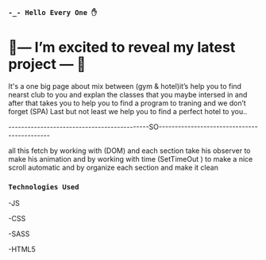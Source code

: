 ### `-_- Hello Every One ✋`

# 🌟— I’m excited to reveal my latest project — 🌟

It's a one big page about mix between (gym & hotel)it’s help you to find nearst
club to you and explan the classes that you maybe intersed in and after that 
takes you to help you to find a program to traning and we don’t forget (SPA) 
Last but not least we help you to find a perfect hotel to you..

--------------------------------------------SO-------------------------------------------- 

all this fetch by working with (DOM) and each section take his observer to 
make his animation and by working with time (SetTimeOut ) to make a nice 
scroll automatic and by organize each section and make it clean 

### ` Technologies Used `

-JS

-CSS

-SASS

-HTML5
 








